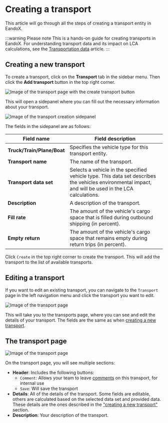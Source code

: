 # Creating a transport

This article will go through all the steps of creating a transport entity in EandoX.

:::warning Please note
This is a hands-on guide for creating transports in EandoX. For understanding transport data and its impact on LCA calculations, see the [Transportation data](/documentation/understanding-lca/transportation-data) article.
:::

## Creating a new transport

To create a transport, click on the **Transport** tab in the sidebar menu. Then click the **Add transport** button in the top right corner.

![Image of the transport page with the create transport button](/images/transport/create-button.jpg)

This will open a sidepanel where you can fill out the necessary information about your transport.

![Image of the transport creation sidepanel](/images/transport/create-panel.jpg)

<span id="transport-fields-table">The fields in the sidepanel are as follows:</span>

| Field name                 | Field description                                                                                                                                     |
| -------------------------- | ----------------------------------------------------------------------------------------------------------------------------------------------------- |
| **Truck/Train/Plane/Boat** | Specifies the vehicle type for this transport entity.                                                                                                 |
| **Transport name**         | The name of the transport.                                                                                                                            |
| **Transport data set**     | Selects a vehicle in the specified vehicle type. This data set describes the vehicles environmental impact, and will be used in the LCA calculations. |
| **Description**            | A description of the transport.                                                                                                                       |
| **Fill rate**              | The amount of the vehicle's cargo space that is filled during outbound shipping (in percent).                                                         |
| **Empty return**           | The amount of the vehicle's cargo space that remains empty during return trips (in percent).                                                          |

Click `Create` in the top right corner to create the transport. This will add the transport to the list of available transports.

## Editing a transport

If you want to edit an existing transport, you can navigate to the `Transport` page in the left navigation menu and click the transport you want to edit.

![Image of the transport page](/images/transport/edit-transport.jpg)

This will take you to the transports page, where you can see and edit the details of your transport. The fields are the same as when [creating a new transport](#transport-fields-table).

## The transport page

![Image of the transport page](/images/transport/transport-page.jpg)

On the transport page, you will see multiple sections:

- **Header**: Includes the following buttons:
  - `Comment`: Allows your team to leave [comments](/documentation/data/comments) on this transport, for internal use
  - `Save`: Will save the transport
- **Details**: All of the details of the transport. Some fields are editable, others are calculated based on the selected data set and provided data. These details are the ones described in the ["creating a new transport"](#transport-fields-table) section.
- **Description**: Your description of the transport.
